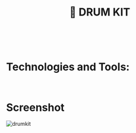  
<h1 align="center">🥁 DRUM KIT<h1>
<br/>
  
# Technologies and Tools:


<br/>

# Screenshot


![drumkit](https://user-images.githubusercontent.com/78539161/179208461-717d0943-9eb3-41f0-bfa9-db1b9c365077.png)


